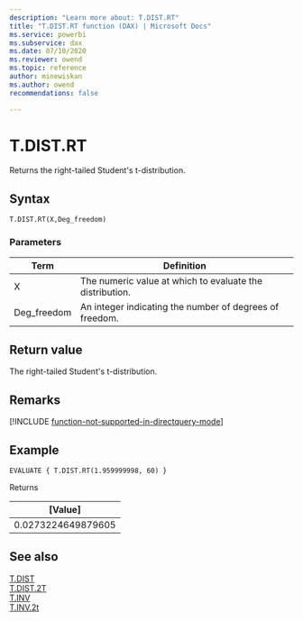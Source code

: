 ```yaml
---
description: "Learn more about: T.DIST.RT"
title: "T.DIST.RT function (DAX) | Microsoft Docs"
ms.service: powerbi 
ms.subservice: dax 
ms.date: 07/10/2020
ms.reviewer: owend
ms.topic: reference
author: minewiskan
ms.author: owend 
recommendations: false

---
```

# T.DIST.RT

Returns the right-tailed Student's t-distribution.

## Syntax  
  
```dax
T.DIST.RT(X,Deg_freedom)
```
  
### Parameters  
  
|Term|Definition|  
|--------|--------------|  
|X|The numeric value at which to evaluate the distribution.|  
|Deg_freedom |An integer indicating the number of degrees of freedom.|
  
## Return value

The right-tailed Student's t-distribution.

## Remarks

[!INCLUDE [function-not-supported-in-directquery-mode](includes/function-not-supported-in-directquery-mode.md)]

## Example  
  
```dax
EVALUATE { T.DIST.RT(1.959999998, 60) }
```

Returns

|[Value]  |
|---------|
|0.0273224649879605     |

## See also  

[T.DIST](t-dist-dax.md)  
[T.DIST.2T](t-dist-2t-dax.md)  
[T.INV](t-inv-dax.md)  
[T.INV.2t](t-inv-2t-dax.md)  

